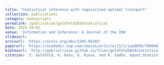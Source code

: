 ```yaml
---
title: "Statistical inference with regularized optimal transport"
collection: publications
category: manuscripts
permalink: /publication/goldfeld2024statistical
date: 2024-10-02
venue: 'Information and Inference: A Journal of the IMA'
slidesurl: 
arxivurl: 'https://arxiv.org/abs/2205.04283'
paperurl: 'https://academic.oup.com/imaiai/article/13/1/iaad056/7600463'
bibtexurl: 'http://gabrielrioux.github.io/files/goldfeld2024statistical.md'
citation: 'Z. Goldfeld, K. Kato, G. Rioux, and R. Sadhu. &quot;Statistical inference with regularized optimal transport.&quot; <i>Information and Inference: A Journal of the IMA</i>. 13(1), 2024.'
---
```

